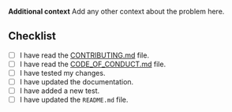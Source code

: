 **Additional context**
Add any other context about the problem here.

## Checklist

- [ ] I have read the [CONTRIBUTING.md](CONTRIBUTING.md) file.
- [ ] I have read the [CODE_OF_CONDUCT.md](CODE_OF_CONDUCT.md) file.
- [ ] I have tested my changes.
- [ ] I have updated the documentation.
- [ ] I have added a new test.
- [ ] I have updated the `README.md` file. 